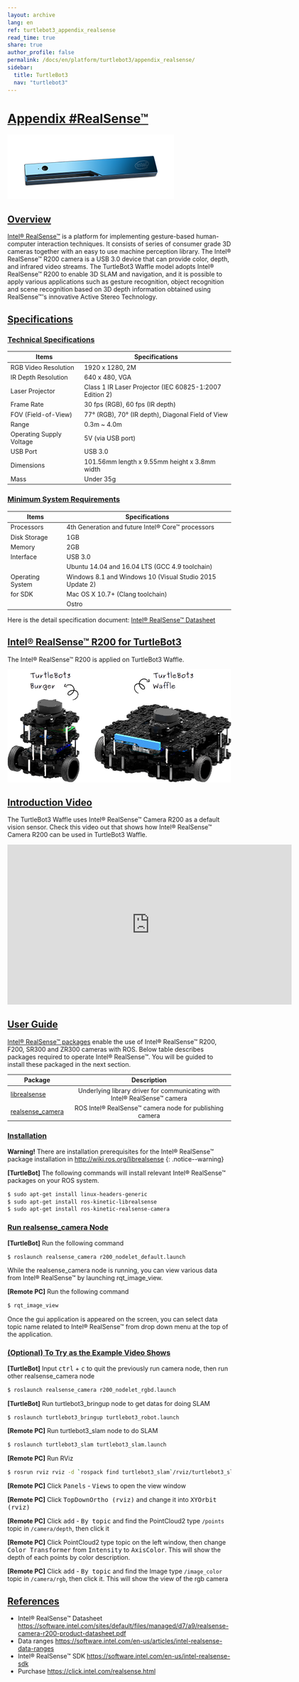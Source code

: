```yaml
---
layout: archive
lang: en
ref: turtlebot3_appendix_realsense
read_time: true
share: true
author_profile: false
permalink: /docs/en/platform/turtlebot3/appendix_realsense/
sidebar:
  title: TurtleBot3
  nav: "turtlebot3"
---
```


<div style="counter-reset: h1 19"></div>

# [Appendix #RealSense™](#appendix-realsense)

![](/assets/images/platform/turtlebot3/appendix_realsense/realsense_r200.png)

## [Overview](#overview)

[Intel® RealSense™](https://click.intel.com/realsense.html) is a platform for implementing gesture-based human-computer interaction techniques. It consists of series of consumer grade 3D cameras together with an easy to use machine perception library. The Intel® RealSense™ R200 camera is a USB 3.0 device that can provide color, depth, and infrared video streams. The TurtleBot3 Waffle model adopts Intel® RealSense™ R200 to enable 3D SLAM and navigation, and it is possible to apply various applications such as gesture recognition, object recognition and scene recognition based on 3D depth information obtained using RealSense™'s innovative Active Stereo Technology.

## [Specifications](#specifications)

### [Technical Specifications](#technical-specifications)

| Items                    | Specifications                                                     |
|--------------------------|--------------------------------------------------------------------|
| RGB Video Resolution     | 1920 x 1280, 2M                                                    |
| IR Depth Resolution      | 640 x 480, VGA                                                     |
| Laser Projector          | Class 1 IR Laser Projector (IEC 60825-1:2007 Edition 2)            |
| Frame Rate               | 30 fps (RGB), 60 fps (IR depth)                                    |
| FOV (Field-of-View)      | 77° (RGB), 70° (IR depth), Diagonal Field of View                  |
| Range                    | 0.3m ~ 4.0m                                                        |
| Operating Supply Voltage | 5V (via USB port)                                                  |
| USB Port                 | USB 3.0                                                            |
| Dimensions               | 101.56mm length x 9.55mm height x 3.8mm width                      |
| Mass                     | Under 35g                                                          |

### [Minimum System Requirements](#minimum-system-requirements)

| Items                    | Specifications                                                     |
|--------------------------|--------------------------------------------------------------------|
| Processors               | 4th Generation and future Intel® Core™ processors                  |
| Disk Storage             | 1GB                                                                |
| Memory                   | 2GB                                                                |
| Interface                | USB 3.0                                                            |
|                          | Ubuntu 14.04 and 16.04 LTS (GCC 4.9 toolchain)                     |
| Operating System         | Windows 8.1 and Windows 10 (Visual Studio 2015 Update 2)           |
| for SDK                  | Mac OS X 10.7+ (Clang toolchain)                                   |
|                          | Ostro                                                              |

Here is the detail specification document: [Intel® RealSense™ Datasheet](https://software.intel.com/sites/default/files/managed/d7/a9/realsense-camera-r200-product-datasheet.pdf)

## [Intel® RealSense™ R200 for TurtleBot3](#intel-realsense-r200-for-turtlebot3)

The Intel® RealSense™ R200 is applied on TurtleBot3 Waffle.

![](/assets/images/platform/turtlebot3/hardware_setup/turtlebot3_models.png)

## [Introduction Video](#introduction-video)

The TurtleBot3 Waffle uses Intel® RealSense™ Camera R200 as a default vision sensor. Check this video out that shows how Intel® RealSense™ Camera R200 can be used in TurtleBot3 Waffle.

<iframe width="640" height="360" src="https://www.youtube.com/embed/V8VJUkWWaO8?ecver=1" frameborder="0" allowfullscreen></iframe>


## [User Guide](#user-guide)

[Intel® RealSense™ packages](http://wiki.ros.org/RealSense) enable the use of Intel® RealSense™ R200, F200, SR300 and ZR300 cameras with ROS. Below table describes packages required to operate Intel® RealSense™. You will be guided to install these packaged in the next section.

| Package                                                  | Description                                                               |
|----------------------------------------------------------|:-------------------------------------------------------------------------:|
| [librealsense](http://wiki.ros.org/librealsense)         | Underlying library driver for communicating with Intel® RealSense™ camera |
| [realsense_camera](http://wiki.ros.org/realsense_camera) | ROS Intel® RealSense™ camera node for publishing camera                   |

### [Installation](#installation)

**Warning!** There are installation prerequisites for the Intel® RealSense™ package installation in http://wiki.ros.org/librealsense
{: .notice--warning}

**[TurtleBot]** The following commands will install relevant Intel® RealSense™ packages on your ROS system.

``` bash
$ sudo apt-get install linux-headers-generic
$ sudo apt-get install ros-kinetic-librealsense
$ sudo apt-get install ros-kinetic-realsense-camera
```

### [Run realsense_camera Node](#run-realsensecamera-node)

**[TurtleBot]** Run the following command

``` bash
$ roslaunch realsense_camera r200_nodelet_default.launch
```

While the realsense_camera node is running, you can view various data from Intel® RealSense™ by launching rqt_image_view.

**[Remote PC]** Run the following command

``` bash
$ rqt_image_view
```

Once the gui application is appeared on the screen, you can select data topic name related to Intel® RealSense™ from drop down menu at the top of the application.

### [(Optional) To Try as the Example Video Shows](#optional-to-try-as-the-example-video-shows)

**[TurtleBot]** Input <kbd>ctrl</kbd> + <kbd>c</kbd> to quit the previously run camera node, then run other realsense_camera node

``` bash
$ roslaunch realsense_camera r200_nodelet_rgbd.launch
```

**[TurtleBot]** Run turtlebot3_bringup node to get datas for doing SLAM

``` bash
$ roslaunch turtlebot3_bringup turtlebot3_robot.launch
```

**[Remote PC]** Run turtlebot3_slam node to do SLAM

``` bash
$ roslaunch turtlebot3_slam turtlebot3_slam.launch
```

**[Remote PC]** Run RViz

``` bash
$ rosrun rviz rviz -d `rospack find turtlebot3_slam`/rviz/turtlebot3_slam.rviz
```

**[Remote PC]** Click <kbd>Panels</kbd> - <kbd>Views</kbd> to open the view window

**[Remote PC]** Click <kbd>TopDownOrtho (rviz)</kbd> and change it into <kbd>XYOrbit (rviz)</kbd>

**[Remote PC]** Click <kbd>add</kbd> - <kbd>By topic</kbd> and find the PointCloud2 type `/points` topic in `/camera/depth`, then click it

**[Remote PC]** Click PointCloud2 type topic on the left window, then change <kbd>Color Transformer</kbd> from <kbd>Intensity</kbd> to <kbd>AxisColor</kbd>. This will show the depth of each points by color description.

**[Remote PC]** Click <kbd>add</kbd> - <kbd>By topic</kbd> and find the Image type `/image_color` topic in `/camera/rgb`, then click it. This will show the view of the rgb camera


## [References](#references)

- Intel® RealSense™ Datasheet https://software.intel.com/sites/default/files/managed/d7/a9/realsense-camera-r200-product-datasheet.pdf
- Data ranges https://software.intel.com/en-us/articles/intel-realsense-data-ranges
- Intel® RealSense™ SDK https://software.intel.com/en-us/intel-realsense-sdk
- Purchase https://click.intel.com/realsense.html

